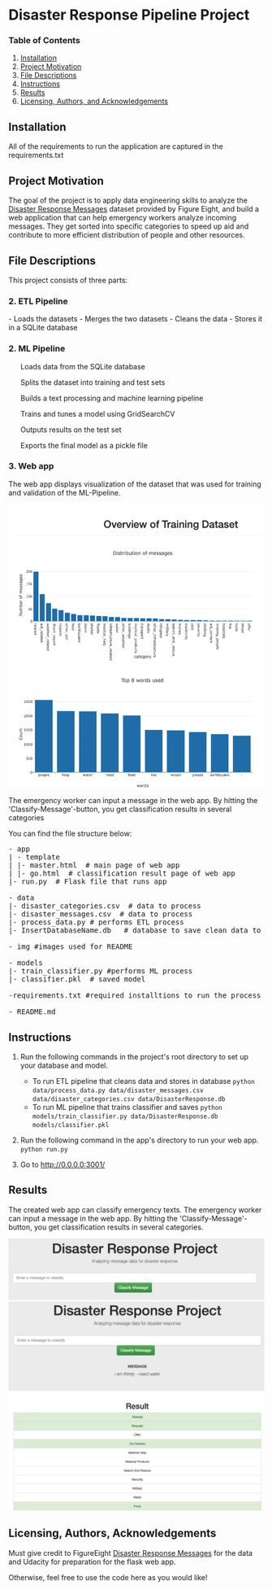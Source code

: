 # Disaster Response Pipeline Project

### Table of Contents

1. [Installation](#installation)
2. [Project Motivation](#motivation)
3. [File Descriptions](#files)
4. [Instructions](#instructions)
5. [Results](#results)
6. [Licensing, Authors, and Acknowledgements](#licensing)

## Installation <a name="installation"></a>

All of the requirements to run the application are captured in the requirements.txt


## Project Motivation<a name="motivation"></a>

The goal of the project is to apply data engineering skills to analyze the [Disaster Response Messages](https://www.figure-eight.com/dataset/combined-disaster-response-data/) dataset provided by Figure Eight, and build a web application that can help emergency workers analyze incoming messages. They get sorted into specific categories to speed up aid and contribute to more efficient distribution of people and other resources.


## File Descriptions <a name="files"></a>

This project consists of three parts:

<h3> 2. ETL Pipeline </h3>
    - Loads the datasets
    - Merges the two datasets
    - Cleans the data
    - Stores it in a SQLite database

<h3> 2. ML Pipeline </h3>
    <ul>Loads data from the SQLite database</ul>
    <ul>Splits the dataset into training and test sets</ul>
    <ul>Builds a text processing and machine learning pipeline</ul>
    <ul>Trains and tunes a model using GridSearchCV</ul>
    <ul>Outputs results on the test set</ul>
    <ul>Exports the final model as a pickle file</ul>
    
<h3> 3. Web app </h3>
The web app displays visualization of the dataset that was used for training and validation of the ML-Pipeline.
    
![master3](img/training_data.png)
    
The emergency worker can input a message in the web app. By hitting the 'Classify-Message'-button, you get classification results in several categories
    
    

You can find the file structure below:
<pre>
- app
| - template
| |- master.html  # main page of web app
| |- go.html  # classification result page of web app
|- run.py  # Flask file that runs app

- data
|- disaster_categories.csv  # data to process 
|- disaster_messages.csv  # data to process
|- process_data.py # performs ETL process
|- InsertDatabaseName.db   # database to save clean data to

- img #images used for README

- models
|- train_classifier.py #performs ML process
|- classifier.pkl  # saved model 

-requirements.txt #required installtions to run the process

- README.md
</pre>
<a name="results"></a>




## Instructions<a name="results"></a>

1. Run the following commands in the project's root directory to set up your database and model.

    - To run ETL pipeline that cleans data and stores in database
        `python data/process_data.py data/disaster_messages.csv data/disaster_categories.csv data/DisasterResponse.db`
    - To run ML pipeline that trains classifier and saves
        `python models/train_classifier.py data/DisasterResponse.db models/classifier.pkl`

2. Run the following command in the app's directory to run your web app.
    `python run.py`

3. Go to http://0.0.0.0:3001/

## Results<a name="results"></a>

The created web app can classify emergency texts.
The emergency worker can input a message in the web app. By hitting the 'Classify-Message'-button, you get classification results in several categories.

![master](img/enter_message.png)
![master2](img/result.png)

## Licensing, Authors, Acknowledgements<a name="licensing"></a>

Must give credit to FigureEight [Disaster Response Messages](https://www.figure-eight.com/dataset/combined-disaster-response-data/) for the data and Udacity for preparation for the flask web app.

Otherwise, feel free to use the code here as you would like! 